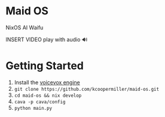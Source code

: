 # Maid OS
NixOS AI Waifu

INSERT VIDEO
play with audio 🔊


# Getting Started
1. Install the [voicevox engine](https://github.com/VOICEVOX/voicevox_engine)
2. `git clone https://github.com/kcoopermiller/maid-os.git`
3. `cd maid-os && nix develop`
4. `cava -p cava/config`
5. `python main.py`
